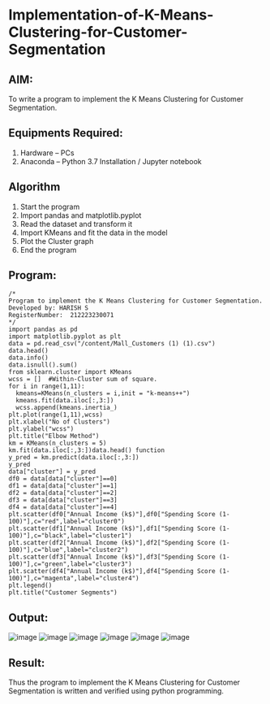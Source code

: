 # Implementation-of-K-Means-Clustering-for-Customer-Segmentation

## AIM:
To write a program to implement the K Means Clustering for Customer Segmentation.

## Equipments Required:
1. Hardware – PCs
2. Anaconda – Python 3.7 Installation / Jupyter notebook

## Algorithm
1.  Start the program
2.  Import pandas and matplotlib.pyplot
3.  Read the dataset and transform it
4.  Import KMeans and fit the data in the model
5.  Plot the Cluster graph
6.  End the program 

## Program:


```
/*
Program to implement the K Means Clustering for Customer Segmentation.
Developed by: HARISH S
RegisterNumber:  212223230071
*/
import pandas as pd
import matplotlib.pyplot as plt
data = pd.read_csv("/content/Mall_Customers (1) (1).csv")
data.head()
data.info()
data.isnull().sum()
from sklearn.cluster import KMeans
wcss = []  #Within-Cluster sum of square. 
for i in range(1,11):
  kmeans=KMeans(n_clusters = i,init = "k-means++")
  kmeans.fit(data.iloc[:,3:])
  wcss.append(kmeans.inertia_)
plt.plot(range(1,11),wcss)
plt.xlabel("No of Clusters")
plt.ylabel("wcss")
plt.title("Elbow Method")
km = KMeans(n_clusters = 5)
km.fit(data.iloc[:,3:])data.head() function
y_pred = km.predict(data.iloc[:,3:])
y_pred
data["cluster"] = y_pred
df0 = data[data["cluster"]==0]
df1 = data[data["cluster"]==1]
df2 = data[data["cluster"]==2]
df3 = data[data["cluster"]==3]
df4 = data[data["cluster"]==4]
plt.scatter(df0["Annual Income (k$)"],df0["Spending Score (1-100)"],c="red",label="cluster0")
plt.scatter(df1["Annual Income (k$)"],df1["Spending Score (1-100)"],c="black",label="cluster1")
plt.scatter(df2["Annual Income (k$)"],df2["Spending Score (1-100)"],c="blue",label="cluster2")
plt.scatter(df3["Annual Income (k$)"],df3["Spending Score (1-100)"],c="green",label="cluster3")
plt.scatter(df4["Annual Income (k$)"],df4["Spending Score (1-100)"],c="magenta",label="cluster4")
plt.legend()
plt.title("Customer Segments")
```

## Output:
![image](https://github.com/user-attachments/assets/bb84a177-076e-461a-b41f-4f3bc9ec1e4f)
![image](https://github.com/user-attachments/assets/eebae6b6-4a7e-4393-a7ec-984a7b5ac9e9)
![image](https://github.com/user-attachments/assets/498d6d35-6cb5-4f56-bf26-95bb9076ad25)
![image](https://github.com/user-attachments/assets/830b894c-7ec3-44c3-a348-2b2a9dd20a23)
![image](https://github.com/user-attachments/assets/ec6f1671-96e0-426c-a299-727d01f11e86)
![image](https://github.com/user-attachments/assets/bb471b3e-c7ee-47a6-ad7c-5a29916fe446)


## Result:
Thus the program to implement the K Means Clustering for Customer Segmentation is written and verified using python programming.

